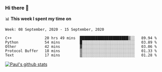 ### Hi there 👋

📊 **This week I spent my time on**
<!--START_SECTION:waka-->
```text
Week: 08 September, 2020 - 15 September, 2020

C++               20 hrs 49 mins  ██████████████████████▒░░   89.94 % 
Python            54 mins         █░░░░░░░░░░░░░░░░░░░░░░░░   03.89 % 
Other             42 mins         ▓░░░░░░░░░░░░░░░░░░░░░░░░   03.06 % 
Protocol Buffer   18 mins         ▒░░░░░░░░░░░░░░░░░░░░░░░░   01.33 % 
Text              17 mins         ▒░░░░░░░░░░░░░░░░░░░░░░░░   01.28 % 
```
<!--END_SECTION:waka-->


[![Paul's github stats](https://github-readme-stats.vercel.app/api?username=mickeyouyou&theme=dracula&show_icons=true)](https://github.com/anuraghazra/github-readme-stats)
